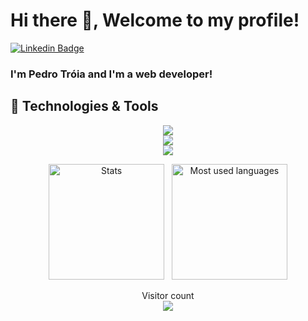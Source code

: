 # Hi there 👋, Welcome to my profile!

[![Linkedin Badge](https://img.shields.io/badge/-LinkedIn-blue?style=flat-square&logo=Linkedin&logoColor=white&link=https://www.linkedin.com/in/fagnerpsantos/)](https://www.linkedin.com/in/pedro-tr%C3%B3ia-aa58641a5/)

### I'm Pedro Tróia and I'm a web developer!

## 🔧 Technologies & Tools
<div align="center">
    
    
![](https://img.shields.io/badge/OS-macOS-%235d2eb0)    
![](![](https://img.shields.io/badge/OS-macOS-%235d2eb0)    
)    
![](https://img.shields.io/badge/OS-macOS-%235d2eb0)    
    
</div>


<div align="center">
    <img alt="Stats" height="185em" src="https://github-readme-stats.vercel.app/api?username=XxTroiaxX&count_private=true&include_all_commits=true&show_icons=true&hide_border=true&theme=dark" />
    &nbsp
    <img alt="Most used languages" height="185em" src="https://github-readme-stats.vercel.app/api/top-langs/?username=XxTroiaxX&count_private=true&exclude_repo=42-           Subjects&show_icons=true&hide_border=true&layout=compact&langs_count=8&theme=dark" />

</div>


<p align="center"> 
  Visitor count<br>
  <img src="https://profile-counter.glitch.me/XxTroiaxX/count.svg" />
</p>
